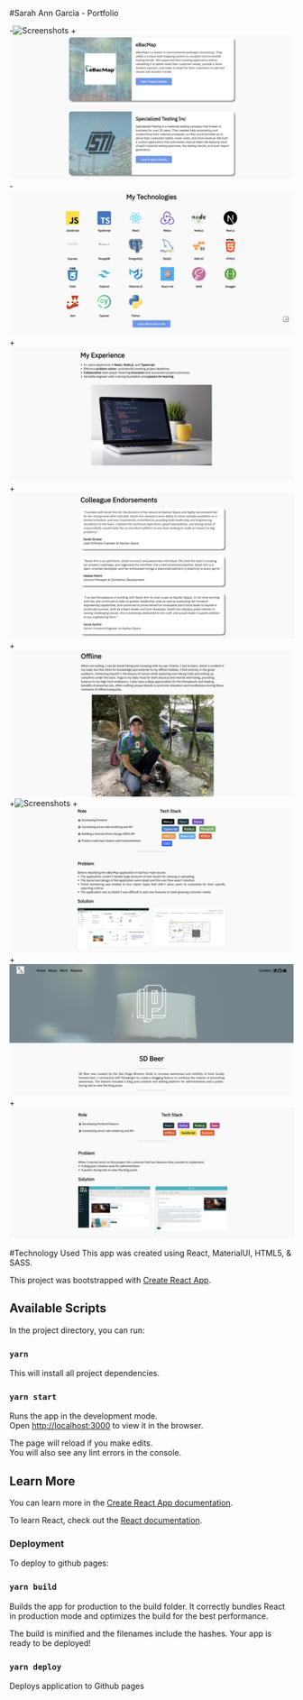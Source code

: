 #Sarah Ann Garcia - Portfolio

-![Screenshots](https://github.com/sgarcia30/portfolio/blob/master/screenshots/portfolio-ss1.png)
+![Screenshots](https://github.com/sgarcia30/portfolio/blob/master/screenshots/portfolio-ss2.png)
-![Screenshots](https://github.com/sgarcia30/portfolio/blob/master/screenshots/portfolio-ss3.png)
+![Screenshots](https://github.com/sgarcia30/portfolio/blob/master/screenshots/portfolio-ss4.png)
+![Screenshots](https://github.com/sgarcia30/portfolio/blob/master/screenshots/portfolio-ss5.png)
+![Screenshots](https://github.com/sgarcia30/portfolio/blob/master/screenshots/portfolio-ss6.png)
+![Screenshots](https://github.com/sgarcia30/portfolio/blob/master/screenshots/portfolio-ss7.png)
+![Screenshots](https://github.com/sgarcia30/portfolio/blob/master/screenshots/portfolio-ss8.png)
+![Screenshots](https://github.com/sgarcia30/portfolio/blob/master/screenshots/portfolio-ss9.png)
+![Screenshots](https://github.com/sgarcia30/portfolio/blob/master/screenshots/portfolio-ss10.png)


#Technology Used
This app was created using React, MaterialUI, HTML5, & SASS.

This project was bootstrapped with [Create React App](https://github.com/facebook/create-react-app).

## Available Scripts

In the project directory, you can run:

### `yarn`

This will install all project dependencies.

### `yarn start`

Runs the app in the development mode.<br />
Open [http://localhost:3000](http://localhost:3000) to view it in the browser.

The page will reload if you make edits.<br />
You will also see any lint errors in the console.

## Learn More

You can learn more in the [Create React App documentation](https://facebook.github.io/create-react-app/docs/getting-started).

To learn React, check out the [React documentation](https://reactjs.org/).

### Deployment

To deploy to github pages:

### `yarn build`

Builds the app for production to the build folder.
It correctly bundles React in production mode and optimizes the build for the best performance.

The build is minified and the filenames include the hashes.
Your app is ready to be deployed!

### `yarn deploy`

Deploys application to Github pages

